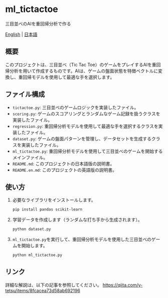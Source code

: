# ml_tictactoe
三目並べのAIを重回帰分析で作る

[English](README.en.md) | [日本語](README.md)

## 概要
このプロジェクトは、三目並べ（Tic Tac Toe）のゲームをプレイするAIを重回帰分析を用いて作成するものです。AIは、ゲームの盤面状態を特徴ベクトルに変換し、重回帰モデルを使用して最適な手を選択します。

## ファイル構成
- `tictactoe.py`: 三目並べのゲームロジックを実装したファイル。
- `scoring.py`: ゲームのスコアリングとランダムなゲーム記録を扱うクラスを実装したファイル。
- `regression.py`: 重回帰分析モデルを使用して最適な手を選択するクラスを実装したファイル。
- `dataset.py`: ゲームの盤面パターンを管理し、データセットを生成するクラスを実装したファイル。
- `ml_tictactoe.py`: 重回帰分析モデルを使用して三目並べのゲームを開始するメインファイル。
- `README.md`: このプロジェクトの日本語版の説明書。
- `README.en.md`: このプロジェクトの英語版の説明書。

## 使い方
1. 必要なライブラリをインストールします。
    ```sh
    pip install pandas scikit-learn
    ```

2. 学習データを作成します（ランダムな打ち手から生成されます）。
    ```sh
    python dataset.py
    ```

3. `ml_tictactoe.py`を実行して、重回帰分析モデルを使用した三目並べのゲームを開始します。
    ```sh
    python ml_tictactoe.py
    ```

## リンク
詳細な解説は、以下の記事を参照してください。
https://qiita.com/y-tetsu/items/8fcacea73d58ab692196
